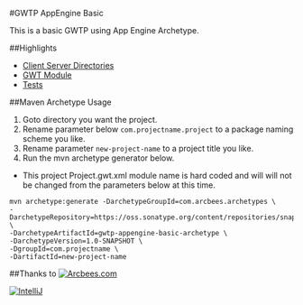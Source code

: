 #GWTP AppEngine Basic

This is a basic GWTP using App Engine Archetype.

##Highlights
* [Client Server Directories](https://github.com/ArcBees/ArcBees-tools/tree/master/archetypes/gwtp-appengine-basic/src/main/java/com/arcbees/project)
* [GWT Module](https://github.com/ArcBees/ArcBees-tools/blob/master/archetypes/gwtp-appengine-basic/src/main/java/com/arcbees/myproject/Project.gwt.xml)
* [Tests](https://github.com/ArcBees/ArcBees-tools/tree/master/archetypes/gwtp-appengine-basic/src/test/java/com/arcbees/project/client)

##Maven Archetype Usage

1. Goto directory you want the project.
2. Rename parameter below `com.projectname.project` to a package naming scheme you like.
3. Rename parameter `new-project-name` to a project title you like.
4. Run the mvn archetype generator below.

* This project Project.gwt.xml module name is hard coded and will will not be changed from the parameters below at this time.

```
mvn archetype:generate -DarchetypeGroupId=com.arcbees.archetypes \
-DarchetypeRepository=https://oss.sonatype.org/content/repositories/snapshots/ \
-DarchetypeArtifactId=gwtp-appengine-basic-archetype \
-DarchetypeVersion=1.0-SNAPSHOT \
-DgroupId=com.projectname \
-DartifactId=new-project-name
```

##Thanks to
[![Arcbees.com](http://arcbees-ads.appspot.com/ad.png)](http://arcbees.com)

[![IntelliJ](https://lh6.googleusercontent.com/--QIIJfKrjSk/UJJ6X-UohII/AAAAAAAAAVM/cOW7EjnH778/s800/banner_IDEA.png)](http://www.jetbrains.com/idea/index.html)
